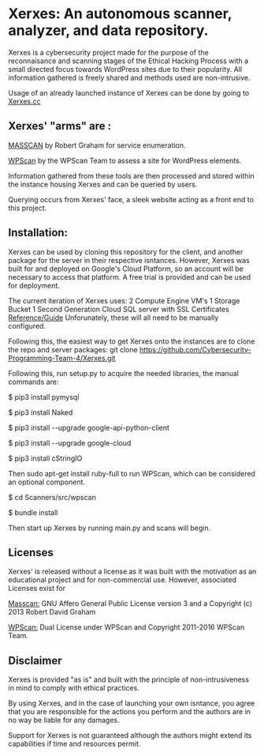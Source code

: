 # Xerxes: An autonomous scanner, analyzer, and data repository.

Xerxes is a cybersecurity project made for the purpose of the reconnaisance and scanning stages of the Ethical Hacking Process with a small directed focus towards WordPress sites due to their popularity. All information gathered is freely shared and methods used are non-intrusive. 

Usage of an already launched instance of Xerxes can be done by going to [Xerxes.cc](http://www.xerxes.cc)

## Xerxes' "arms" are :
[MASSCAN](https://github.com/robertdavidgraham/masscan) by Robert Graham for service enumeration.

[WPScan](https://github.com/wpscanteam/wpscan) by the WPScan Team to assess a site for WordPress elements.

Information gathered from these tools are then processed and stored within the instance housing Xerxes and can be queried by users.

Querying occurs from Xerxes' face, a sleek website acting as a front end to this project.

## Installation:
Xerxes can be used by cloning this repository for the client, and another package for the server in their respective isntances.
However, Xerxes was built for and deployed on Google's Cloud Platform, so an account will be necessary to access that platform. 
A free trial is provided and can be used for deployment.

The current iteration of Xerxes uses:
2 Compute Engine VM's
1 Storage Bucket
1 Second Generation Cloud SQL server with SSL Certificates [Reference/Guide](https://cloud.google.com/sql/docs/mysql/configure-ssl-instance)
Unforunately, these will all need to be manually configured.

Following this, the easiest way to get Xerxes onto the instances are to clone the repo and server packages:
git clone https://github.com/Cybersecurity-Programming-Team-4/Xerxes.git

Following this, run setup.py to acquire the needed libraries, the manual commands are:

$ pip3 install pymysql

$ pip3 install Naked

$ pip3 install --upgrade google-api-python-client

$ pip3 install --upgrade google-cloud

$ pip3 install cStringIO

Then sudo apt-get install ruby-full to run WPScan, which can be considered an optional component.

$ cd Scanners/src/wpscan

$ bundle install

Then start up Xerxes by running main.py and scans will begin.

## Licenses
Xerxes' is released without a license as it was built with the motivation as an educational project and for non-commercial use.
However, associated Licenses exist for 

[Masscan:](https://github.com/robertdavidgraham/masscan/blob/master/LICENSE) GNU Affero General Public License version 3 and a Copyright (c) 2013 Robert David Graham

[WPScan:](https://github.com/wpscanteam/wpscan/blob/master/LICENSE) Dual License under WPScan and Copyright 2011-2016 WPScan Team. 

## Disclaimer
Xerxes is provided "as is" and built with the principle of non-intrusiveness in mind to comply with ethical practices. 

By using Xerxes, and in the case of launching your own isntance, you agree that you are responsible for the actions you perform and the authors are in no way be liable for any damages.

Support for Xerxes is not guaranteed although the authors might extend its capabilities if time and resources permit.

